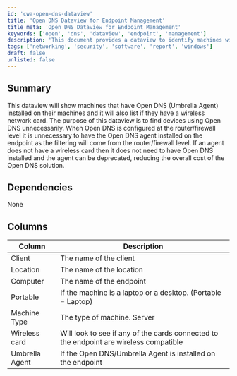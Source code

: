 ```yaml
---
id: 'cwa-open-dns-dataview'
title: 'Open DNS Dataview for Endpoint Management'
title_meta: 'Open DNS Dataview for Endpoint Management'
keywords: ['open', 'dns', 'dataview', 'endpoint', 'management']
description: 'This document provides a dataview to identify machines with Open DNS (Umbrella Agent) installed and checks for the presence of a wireless network card. It aims to help in finding devices unnecessarily using Open DNS when configured at the router/firewall level. By identifying endpoints without wireless capabilities, organizations can reduce costs associated with the Open DNS solution.'
tags: ['networking', 'security', 'software', 'report', 'windows']
draft: false
unlisted: false
---
```

## Summary

This dataview will show machines that have Open DNS (Umbrella Agent) installed on their machines and it will also list if they have a wireless network card. The purpose of this dataview is to find devices using Open DNS unnecessarily. When Open DNS is configured at the router/firewall level it is unnecessary to have the Open DNS agent installed on the endpoint as the filtering will come from the router/firewall level. If an agent does not have a wireless card then it does not need to have Open DNS installed and the agent can be deprecated, reducing the overall cost of the Open DNS solution.

## Dependencies

None

## Columns

| Column        | Description                                                                                     |
|---------------|-------------------------------------------------------------------------------------------------|
| Client        | The name of the client                                                                          |
| Location      | The name of the location                                                                        |
| Computer      | The name of the endpoint                                                                        |
| Portable      | If the machine is a laptop or a desktop. (Portable = Laptop)                                   |
| Machine Type  | The type of machine. Server|Workstation|Mac|Linux                                              |
| Wireless card  | Will look to see if any of the cards connected to the endpoint are wireless compatible        |
| Umbrella Agent | If the Open DNS/Umbrella Agent is installed on the endpoint                                   |



